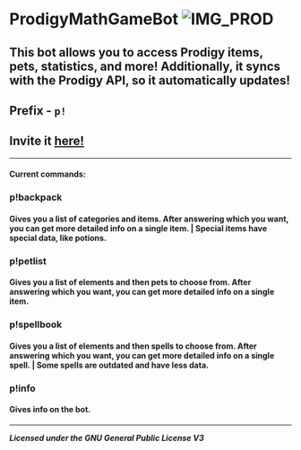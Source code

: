 ﻿# ProdigyMathGameBot ![IMG_PROD](https://sso.prodigygame.com/assets/favicon/rebrand-favicon-512x512-6f8e2203ce1008233f00501e4aa6f13845932e5d4a3af8c8cddc17ce88ef474f.png)
## This bot allows you to access Prodigy items, pets, statistics, and more! Additionally, it syncs with the Prodigy API, so it automatically updates!
Prefix - `p!`
---------
## Invite it [here!](https://discord.com/oauth2/authorize?client_id=746458284059394050&scope=bot&permissions=314432)
---------
#### Current commands:
### p!backpack
#### Gives you a list of categories and items. After answering which you want, you can get more detailed info on a single item. | Special items have special data, like potions.
### p!petlist
#### Gives you a list of elements and then pets to choose from. After answering which you want, you can get more detailed info on a single item.
### p!spellbook
#### Gives you a list of elements and then spells to choose from. After answering which you want, you can get more detailed info on a single spell. | Some spells are outdated and have less data.
### p!info
#### Gives info on the bot.

----

***Licensed under the GNU General Public License V3***

